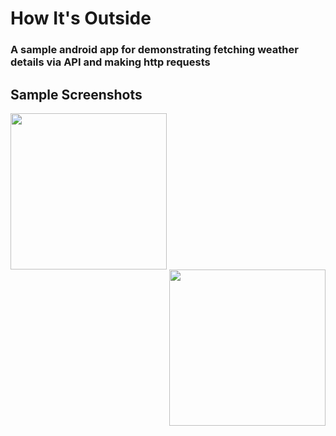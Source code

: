 # How It's Outside
### A sample android app for demonstrating fetching weather details via API and making http requests

## Sample Screenshots
<p align="center">
  <img align="left" src="https://github.com/jyotirmoy-paul/How-its-outside/blob/master/sample/screenshot2.png" width=250>
  <img align="right" src="https://github.com/jyotirmoy-paul/How-its-outside/blob/master/sample/screenshot1.png" width=250>
</p>
